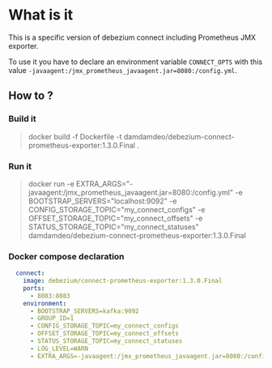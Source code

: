 # What is it

This is a specific version of debezium connect including Prometheus JMX exporter.

To use it you have to declare an environment variable `CONNECT_OPTS` with this value `-javaagent:/jmx_prometheus_javaagent.jar=8080:/config.yml`.

## How to ?

### Build it

> docker build -f Dockerfile -t damdamdeo/debezium-connect-prometheus-exporter:1.3.0.Final .

### Run it

> docker run -e EXTRA_ARGS="-javaagent:/jmx_prometheus_javaagent.jar=8080:/config.yml" -e BOOTSTRAP_SERVERS="localhost:9092" -e CONFIG_STORAGE_TOPIC="my_connect_configs" -e OFFSET_STORAGE_TOPIC="my_connect_offsets" -e STATUS_STORAGE_TOPIC="my_connect_statuses" damdamdeo/debezium-connect-prometheus-exporter:1.3.0.Final

### Docker compose declaration

```yaml
  connect:
    image: debezium/connect-prometheus-exporter:1.3.0.Final
    ports:
      - 8083:8083
    environment:
      - BOOTSTRAP_SERVERS=kafka:9092
      - GROUP_ID=1
      - CONFIG_STORAGE_TOPIC=my_connect_configs
      - OFFSET_STORAGE_TOPIC=my_connect_offsets
      - STATUS_STORAGE_TOPIC=my_connect_statuses
      - LOG_LEVEL=WARN
      - EXTRA_ARGS=-javaagent:/jmx_prometheus_javaagent.jar=8080:/config.yml
```